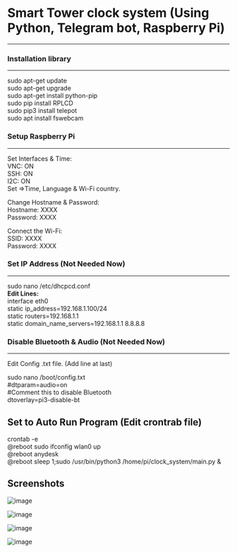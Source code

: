 # Smart Tower clock system (Using Python, Telegram bot, Raspberry Pi)
---------------------------------

### Installation library
---------------------------------
sudo apt-get update  
sudo apt-get upgrade  
sudo apt-get install python-pip   
sudo pip install RPLCD   
sudo pip3 install telepot  
sudo apt install fswebcam  

### Setup Raspberry Pi
---------------------------------  
Set Interfaces & Time:  
VNC: ON  
SSH: ON  
I2C: ON  
Set =>Time, Language & Wi-Fi country.  

Change Hostname & Password:  
Hostname: XXXX  
Password: XXXX  

Connect the Wi-Fi:  
SSID: XXXX  
Password: XXXX  


### Set IP Address (Not Needed Now)
---------------------------------
sudo nano /etc/dhcpcd.conf  
**Edit Lines:**  
interface eth0  
static ip_address=192.168.1.100/24  
static routers=192.168.1.1  
static domain_name_servers=192.168.1.1 8.8.8.8  

### Disable Bluetooth & Audio (Not Needed Now)  
---------------------------------  
Edit Config .txt file. (Add line at last)  

sudo nano /boot/config.txt  
#dtparam=audio=on  
#Comment this to disable Bluetooth  
dtoverlay=pi3-disable-bt  


Set to Auto Run Program  (Edit crontrab file)
---------------------------------

crontab -e  
@reboot sudo ifconfig wlan0 up  
@reboot anydesk  
@reboot sleep 1;sudo /usr/bin/python3 /home/pi/clock_system/main.py &  

Screenshots
---------------------------------

![image](https://user-images.githubusercontent.com/47386222/219616288-b84536df-3a8e-493d-bec2-aaf14dacba84.png)

![image](https://user-images.githubusercontent.com/47386222/219616043-f96f2bc3-8dd2-4750-b921-8ad8307e8627.png)

![image](https://user-images.githubusercontent.com/47386222/219616098-8e396c06-7627-4a4c-ba10-2e619812c6ef.png)

![image](https://user-images.githubusercontent.com/47386222/219616150-8e9a03d1-299a-4c3a-aa14-bba211132693.png)

